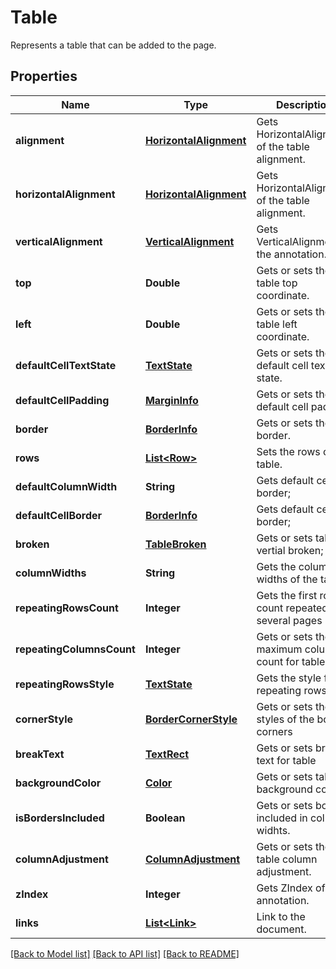 ﻿
# Table
Represents a table that can be added to the page.

## Properties
Name | Type | Description | Notes
------------ | ------------- | ------------- | -------------
**alignment** | [**HorizontalAlignment**](HorizontalAlignment.md) | Gets HorizontalAlignment of the table alignment. | [optional]
**horizontalAlignment** | [**HorizontalAlignment**](HorizontalAlignment.md) | Gets HorizontalAlignment of the table alignment. | [optional]
**verticalAlignment** | [**VerticalAlignment**](VerticalAlignment.md) | Gets VerticalAlignment of the annotation. | [optional]
**top** | **Double** | Gets or sets the table top coordinate. | [optional]
**left** | **Double** | Gets or sets the table left coordinate. | [optional]
**defaultCellTextState** | [**TextState**](TextState.md) | Gets or sets the default cell text state. | [optional]
**defaultCellPadding** | [**MarginInfo**](MarginInfo.md) | Gets or sets the default cell padding. | [optional]
**border** | [**BorderInfo**](BorderInfo.md) | Gets or sets the border. | [optional]
**rows** | [**List&lt;Row&gt;**](Row.md) | Sets the rows of the table. | 
**defaultColumnWidth** | **String** | Gets default cell border; | [optional]
**defaultCellBorder** | [**BorderInfo**](BorderInfo.md) | Gets default cell border; | [optional]
**broken** | [**TableBroken**](TableBroken.md) | Gets or sets table vertial broken; | [optional]
**columnWidths** | **String** | Gets the column widths of the table. | [optional]
**repeatingRowsCount** | **Integer** | Gets the first rows count repeated for several pages | [optional]
**repeatingColumnsCount** | **Integer** | Gets or sets the maximum columns count for table | [optional]
**repeatingRowsStyle** | [**TextState**](TextState.md) | Gets the style for repeating rows | [optional]
**cornerStyle** | [**BorderCornerStyle**](BorderCornerStyle.md) | Gets or sets the styles of the border corners | [optional]
**breakText** | [**TextRect**](TextRect.md) | Gets or sets break text for table | [optional]
**backgroundColor** | [**Color**](Color.md) | Gets or sets table background color | [optional]
**isBordersIncluded** | **Boolean** | Gets or sets border included in column widhts. | [optional]
**columnAdjustment** | [**ColumnAdjustment**](ColumnAdjustment.md) | Gets or sets the table column adjustment. | [optional]
**zIndex** | **Integer** | Gets ZIndex of the annotation. | [optional]
**links** | [**List&lt;Link&gt;**](Link.md) | Link to the document. | [optional]


[[Back to Model list]](../../README.md#documentation-for-models) [[Back to API list]](../../README.md#documentation-for-api-endpoints) [[Back to README]](../../README.md)


